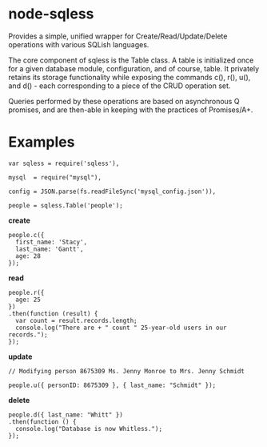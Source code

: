 # node-sqless
Provides a simple, unified wrapper for Create/Read/Update/Delete operations with various SQLish languages.

The core component of sqless is the Table class. A table is initialized once for a given database module, configuration, and of course, table.
It privately retains its storage functionality while exposing the commands c(), r(), u(), and d() - each corresponding to a piece of the CRUD operation set.

Queries performed by these operations are based on asynchronous Q promises, and are then-able in keeping with the practices of Promises/A+.

# Examples

    var sqless = require('sqless'),

    mysql  = require("mysql"),
    
    config = JSON.parse(fs.readFileSync('mysql_config.json')),
    
    people = sqless.Table('people');
    

**create**

    people.c({
      first_name: 'Stacy',
      last_name: 'Gantt',
      age: 28
    });


**read**

    people.r({
      age: 25
    })
    .then(function (result) {
      var count = result.records.length;
      console.log("There are + " count " 25-year-old users in our records.");
    });


**update**

    // Modifying person 8675309 Ms. Jenny Monroe to Mrs. Jenny Schmidt
    
    people.u({ personID: 8675309 }, { last_name: "Schmidt" });


**delete**

    people.d({ last_name: "Whitt" })
    .then(function () {
      console.log("Database is now Whitless.");
    });
